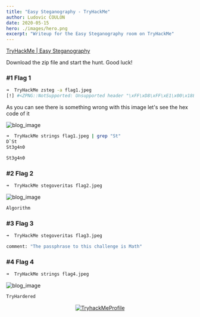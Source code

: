 ```yaml
---
title: "Easy Steganography - TryHackMe"
author: Ludovic COULON
date: 2020-05-15
hero: ./images/hero.png
excerpt: "Writeup for the Easy Steganography room on TryHackMe"
---
```


[TryHackMe | Easy Steganography](https://tryhackme.com/room/easysteganography)

Download the zip file and start the hunt. Good luck!

### #1 Flag 1

```bash
➜  TryHackMe zsteg -a flag1.jpeg
[!] #<ZPNG::NotSupported: Unsupported header "\xFF\xD8\xFF\xE1\x00\x18Ex" in #<File:flag1.jpeg>>
```

As you can see there is something wrong with this image let's see the hex code of it

<div className="Image__Small">
  <img src="https://imgur.com/ASD7OKz.png" alt="blog_image"/>
</div>

```bash
➜  TryHackMe strings flag1.jpeg | grep "St"
D`St
St3g4n0
```

```bash
St3g4n0
```

### #2 Flag 2

```bash
➜  TryHackMe stegoveritas flag2.jpeg
```

<div className="Image__Medium">
  <img src="https://imgur.com/ecLbV9Q.png" alt="blog_image"/>
</div>

```bash
Algorithm
```

### #3 Flag 3

```bash
➜  TryHackMe stegoveritas flag3.jpeg
```

```bash
comment: "The passphrase to this challenge is Math"
```

### #4 Flag 4

```bash
➜  TryHackMe strings flag4.jpeg
```

<div className="Image__Medium">
  <img src="https://imgur.com/VRHCURv.png" alt="blog_image"/>
</div>

```bash
TryHardered
```

<center>
  <a href="https://tryhackme.com/p/boperXD" target="_blank">
    <img src="https://i.imgur.com/hejzVWP.png" alt="TryhackMeProfile" />
  </a>
</center>
